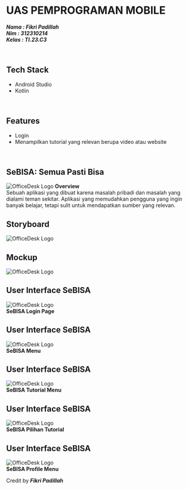 # UAS PEMPROGRAMAN MOBILE
***Nama : Fikri Padillah***<br>
***Nim : 312310214***<br>
***Kelas : TI.23.C3***

<br>

## Tech Stack
- Android Studio
- Kotlin

<br>

## Features
- Login
- Menampilkan tutorial yang relevan berupa video atau website

<br>

## SeBISA: Semua Pasti Bisa
![OfficeDesk Logo](images/uisebisa1.png) 
<b>Overview</b>
<br>Sebuah aplikasi yang dibuat karena masalah pribadi dan masalah yang dialami teman sekitar. Aplikasi yang memudahkan pengguna yang ingin banyak belajar, tetapi sulit untuk mendapatkan sumber yang relevan.

## Storyboard
![OfficeDesk Logo](images/storyboardsebisa.png)
## Mockup
![OfficeDesk Logo](images/mockupsebisa.png)
## User Interface SeBISA
![OfficeDesk Logo](images/uisebisa2.png)
<br>
<b>SeBISA Login Page</b>

## User Interface SeBISA
![OfficeDesk Logo](images/uisebisa3.png)
<br>
<b>SeBISA Menu</b>

## User Interface SeBISA
![OfficeDesk Logo](images/uisebisa4.png)
<br>
<b>SeBISA Tutorial Menu</b>

## User Interface SeBISA
![OfficeDesk Logo](images/uisebisa5.png)
<br>
<b>SeBISA Pilihan Tutorial</b>

## User Interface SeBISA
![OfficeDesk Logo](images/uisebisa8.png)
<br>
<b>SeBISA Profile Menu</b>

Credit by ***Fikri Padillah***<br>
